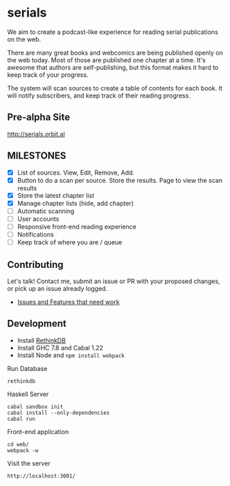 serials
=========

We aim to create a podcast-like experience for reading serial publications on the web. 

There are many great books and webcomics are being published openly on the web today. Most of those are published one chapter at a time. It's awesome that authors are self-publishing, but this format makes it hard to keep track of your progress. 

The system will scan sources to create a table of contents for each book. It will notify subscribers, and keep track of their reading progress.

Pre-alpha Site
--------------

http://serials.orbit.al

MILESTONES
----------

- [x] List of sources. View, Edit, Remove, Add. 
- [x] Button to do a scan per source. Store the results. Page to view the scan results
- [x] Store the latest chapter list
- [x] Manage chapter lists (hide, add chapter)
- [ ] Automatic scanning
- [ ] User accounts
- [ ] Responsive front-end reading experience
- [ ] Notifications
- [ ] Keep track of where you are / queue

Contributing
------------

Let's talk! Contact me, submit an issue or PR with your proposed changes, or pick up an issue already logged. 

* [Issues and Features that need work](https://github.com/seanhess/serials/issues)


Development
-----------

* Install [RethinkDB](rethinkdb.com)
* Install GHC 7.8 and Cabal 1.22
* Install Node and `npm install webpack`

Run Database

    rethinkdb

Haskell Server

    cabal sandbox init
    cabal install --only-dependencies
    cabal run

Front-end application
  
    cd web/
    webpack -w

Visit the server
  
    http://localhost:3001/

